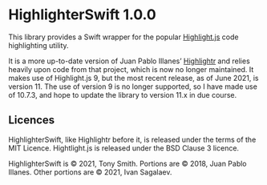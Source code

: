 # HighlighterSwift 1.0.0

This library provides a Swift wrapper for the popular [Highlight.js]() code highlighting utility.

It is a more up-to-date version of Juan Pablo Illanes’ [Highlightr]() and relies heavily upon code from that project, which is now no longer maintained. It makes use of Highlight.js 9, but the most recent release, as of June 2021, is version 11. The use of version 9 is no longer supported, so I have made use of 10.7.3, and hope to update the library to version 11.x in due course.

## Licences

HighlighterSwift, like Highlightr before it, is released under the terms of the MIT Licence. Hightlight.js is released under the BSD Clause 3 licence.

HighlighterSwift is &copy; 2021, Tony Smith. Portions are &copy; 2018, Juan Pablo Illanes. Other portions are &copy; 2021, Ivan Sagalaev.